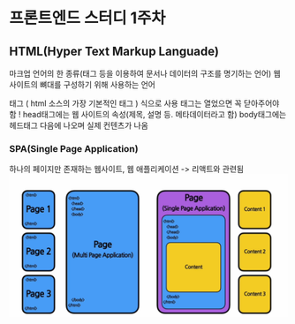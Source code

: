 #  프론트엔드 스터디 1주차
##  HTML(Hyper Text Markup Languade)
마크업 언어의 한 종류(태그 등을 이용하여 문서나 데이터의 구조를 명기하는 언어)
웹 사이트의 뼈대를 구성하기 위해 사용하는 언어

태그<html> </html> ( html 소스의 가장 기본적인 태그 )
식으로 사용
태그는 열었으면 꼭 닫아주어야 함 !
head태그에는 웹 사이트의 속성(제목, 설명 등. 메타데이터라고 함)
body태그에는 헤드태그 다음에 나오며 실제 컨텐츠가 나옴

### SPA(Single Page Application)
하나의 페이지만 존재하는 웹사이트, 웹 애플리케이션
-> 리액트와 관련됨
![SPA](./image.png)
